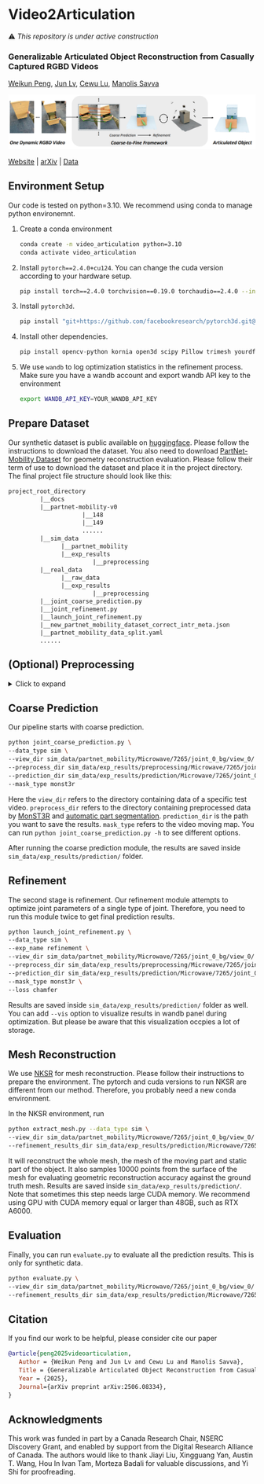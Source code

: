 # Video2Articulation

:warning: *This repository is under active construction*

### Generalizable Articulated Object Reconstruction from Casually Captured RGBD Videos
[Weikun Peng](https://www.linkedin.com/in/weikun-peng-7731281b4/), [Jun Lv](https://lyuj1998.github.io/), [Cewu Lu](https://www.mvig.org/), [Manolis Savva](https://msavva.github.io/)

![teaser](./docs/static/images/teaser.png)

[Website](https://3dlg-hcvc.github.io/video2articulation/) | [arXiv](https://arxiv.org/abs/2506.08334) | [Data](https://huggingface.co/datasets/3dlg-hcvc/video2articulation)

## Environment Setup
Our code is tested on python=3.10. We recommend using conda to manage python environemnt.

1. Create a conda environment
   ```bash
   conda create -n video_articulation python=3.10
   conda activate video_articulation
   ```
2. Install `pytorch==2.4.0+cu124`. You can change the cuda version according to your hardware setup.
   ```bash
   pip install torch==2.4.0 torchvision==0.19.0 torchaudio==2.4.0 --index-url https://download.pytorch.org/whl/cu124
   ```
3. Install `pytorch3d`.
   ```bash
   pip install "git+https://github.com/facebookresearch/pytorch3d.git@stable"
   ```
4. Install other dependencies.
   ```python
   pip install opencv-python kornia open3d scipy Pillow trimesh yourdfpy wandb
   ```
5. We use `wandb` to log optimization statistics in the refinement process. Make sure you have a wandb account and export wandb API key to the environment
   ```bash
   export WANDB_API_KEY=YOUR_WANDB_API_KEY
   ```

## Prepare Dataset
Our synthetic dataset is public available on [huggingface](https://huggingface.co/datasets/3dlg-hcvc/video2articulation). Please follow the instructions to download the dataset. You also need to download [PartNet-Mobility Dataset](https://sapien.ucsd.edu/downloads) for geometry reconstruction evaluation. Please follow their term of use to download the dataset and place it in the project directory. The final project file structure should look like this:
```
project_root_directory
         |__docs
         |__partnet-mobility-v0
                     |__148
                     |__149
                     ......
         |__sim_data
               |__partnet_mobility
               |__exp_results
                        |__preprocessing
         |__real_data
               |__raw_data
               |__exp_results
                        |__preprocessing
         |__joint_coarse_prediction.py
         |__joint_refinement.py
         |__launch_joint_refinement.py
         |__new_partnet_mobility_dataset_correct_intr_meta.json
         |__partnet_mobility_data_split.yaml
         ......
```
## (Optional) Preprocessing
<details>
<summary>Click to expand</summary>

This step will compute the video moving map with [MonST3R](https://github.com/Junyi42/monst3r) and video part segmentation with [automatic part segmentation](https://github.com/willipwk/AutoSeg-SAM2). For real data, we also scale the depth map with [PromptDA](https://github.com/DepthAnything/PromptDA) and mask out hands from the interaction video with [Grounded-SAM-2](https://github.com/IDEA-Research/Grounded-SAM-2). It's a computational intensive work to process all the test videos in our synthetic dataset. Therefore, you can download the preprocessed data on [huggingface](https://huggingface.co/datasets/3dlg-hcvc/video2articulation) to skip this step. Otherwise, please continue.

1. Update submodules
   ```bash
   git submodule init
   git submodule update
   ```

2. Compute video moving map with [MonST3R](https://github.com/Junyi42/monst3r)
   Follow the instruction in `monst3r` to prepare the environment. Inside the `monst3r` directory, run
   ```bash
   python demo.py \
   --input ../sim_data/partnet_mobility/Microwave/7265/joint_0_bg/view_0/sample_rgb/ \
   --output_dir ../sim_data/exp_results/preprocessing/Microwave/7265/joint_0_bg/view_0/ \
   --seq_name monst3r \
   --motion_mask_thresh 0.35
   ```
   You can change the `motion_mask_thresh` number to see different video moving map segmentation results. In our paper, we use 0.35.

3. Compute video part segmentation with [automatic part segmentation](https://github.com/willipwk/AutoSeg-SAM2)

   Follow the instruction in `AutoSeg-SAM2` to prepare the environment. Inside the `AutoSeg-SAM2` directory, run
   ```bash
   python auto-mask-batch.py \
   --video_path ../sim_data/partnet_mobility/Microwave/7265/joint_0_bg/view_0/rgb_reverse \
   --output_dir ../sim_data/exp_results/preprocessing/Microwave/7265/joint_0_bg/view_0/video_segment_reverse \
   --batch_size 10 \
   --detect_stride 5 \
   --level small \
   --pred_iou_thresh 0.9 \
   --stability_score_thresh 0.95 \
   ```
   Results are saved inside `{--output_dir}`.
   You can also visualize the results for debug purpose.
   ```bash
   python visulization.py \
   --video_path ../sim_data/partnet_mobility/Microwave/7265/joint_0_bg/view_0/rgb_reverse \
   --output_dir ../sim_data/exp_results/preprocessing/Microwave/7265/joint_0_bg/view_0/
   --level small
   ```

4. **Real Data Only**. Scale up original depth maps with [PromptDA](https://github.com/DepthAnything/PromptDA). In our paper, we use iPhone 12 pro to capture real data. The original depth map is in 192 $\times$ 256, which is a very low resolution. Naively scale up the depth map via bilinear interpolation will produce noisy depth map. Therefore, we leverage PromptDA to scale up the depth map with relatively high quality. Inside the `PromptDA/` directory, run
   ```bash
   python scale_depth.py \
   --image_dir ../real_data/raw_data/book/surface/keyframes/corrected_images/ \
   --depth_dir ../real_data/raw_data/book/surface/keyframes/depth/ \
   --save_dir ../real_data/exp_results/preprocessing/book/prompt_depth_surface

   python scale_depth.py \
   --image_dir ../real_data/raw_data/book/rgb/ \
   -depth_dir ../real_data/raw_data/book/depth/ \
   --save_dir ../real_data/exp_results/preprocessing/book/prompt_depth_video
   ```
5. **Real Data Only**. Mask out hands and arms in theinteraction video with [Grounded-SAM-2](https://github.com/IDEA-Research/Grounded-SAM-2). In our paper, we discard hand information from the input video. Inside the `Grounded-SAM-2/` directory, run
   ```bash
   python mask_hand.py \
   --video_frame_dir ../real_data/raw_data/book/rgb/ \
   --save_dir ../real_data/exp_results/preprocessing/book/hand_mask/
   ```
6. **Real Data Only**. Align camera coordinates of the video to the coordinate for object surface reconstruction. Theoretically, we can add the initial frame of the video to the set of images for surface reconstruction. In that case, we can unify the coordinate for surface reconstruction and interaction video without extra effort. However, in our paper we use [Polycam](https://poly.cam/) for surface reconstruction and [Record3D](https://record3d.app/) to record interaction video. Therefore, we need to align them with a few more steps. Here we adopt a very simple strategy. Since we have both RGB images and depth maps for surface reconstruction and interaction video, we just compute feature matching between the first video frame and images used for surface reconstruction. We use the image pair with most reliable matches and compute SE3 transformation between them. This provides the transformation from camera poses in the interaction video to the surface reconstruction coordinate.
   ```bash
   python align_surface_video.py \
   --view_dir real_data/raw_data/book/ \
   --preprocess_dir real_data/exp_results/preprocessing/book/
   ```


</details>

## Coarse Prediction
Our pipeline starts with coarse prediction.
```bash
python joint_coarse_prediction.py \
--data_type sim \
--view_dir sim_data/partnet_mobility/Microwave/7265/joint_0_bg/view_0/ \
--preprocess_dir sim_data/exp_results/preprocessing/Microwave/7265/joint_0_bg/view_0/ \
--prediction_dir sim_data/exp_results/prediction/Microwave/7265/joint_0_bg/view_0/ \
--mask_type monst3r
```
Here the `view_dir` refers to the directory containing data of a specific test video. `preprocess_dir` refers to the directory containing preprocessed data by [MonST3R](https://github.com/Junyi42/monst3r) and [automatic part segmentation](https://github.com/zrporz/AutoSeg-SAM2). `prediction_dir` is the path you want to save the results. `mask_type` refers to the video moving map. You can run `python joint_coarse_prediction.py -h` to see different options.

After running the coarse prediction module, the results are saved inside `sim_data/exp_results/prediction/` folder.

## Refinement
The second stage is refinement. Our refinement module attempts to optimize joint parameters of a single type of joint. Therefore, you need to run this module twice to get final prediction results.
```bash
python launch_joint_refinement.py \
--data_type sim \
--exp_name refinement \
--view_dir sim_data/partnet_mobility/Microwave/7265/joint_0_bg/view_0/ \
--preprocess_dir sim_data/exp_results/preprocessing/Microwave/7265/joint_0_bg/view_0/ \
--prediction_dir sim_data/exp_results/prediction/Microwave/7265/joint_0_bg/view_0/ \
--mask_type monst3r \
--loss chamfer
```
Results are saved inside `sim_data/exp_results/prediction/` folder as well. You can add `--vis` option to visualize results in wandb panel during optimization. But please be aware that this visualization occpies a lot of storage.

## Mesh Reconstruction
We use [NKSR](https://github.com/nv-tlabs/NKSR) for mesh reconstruction. Please follow their instructions to prepare the environment. The pytorch and cuda versions to run NKSR are different from our method. Therefore, you probably need a new conda environment.

In the NKSR environment, run
```bash
python extract_mesh.py --data_type sim \
--view_dir sim_data/partnet_mobility/Microwave/7265/joint_0_bg/view_0/ \ 
--refinement_results_dir sim_data/exp_results/prediction/Microwave/7265/joint_0_bg/view_0/refinement/monst3r/chamfer/0/
```
It will reconstruct the whole mesh, the mesh of the moving part and static part of the object. It also samples 10000 points from the surface of the mesh for evaluating geometric reconstruction accuracy against the ground truth mesh. Results are saved inside `sim_data/exp_results/prediction/`. Note that sometimes this step needs large CUDA memory. We recommend using GPU with CUDA memory equal or larger than 48GB, such as RTX A6000.

## Evaluation
Finally, you can run `evaluate.py` to evaluate all the prediction results. This is only for synthetic data.
```bash
python evaluate.py \
--view_dir sim_data/partnet_mobility/Microwave/7265/joint_0_bg/view_0/ \ 
--refinement_results_dir sim_data/exp_results/prediction/Microwave/7265/joint_0_bg/view_0/refinement/monst3r/chamfer/0/
```

## Citation
If you find our work to be helpful, please consider cite our paper
```bibtex
@article{peng2025videoarticulation,
   Author = {Weikun Peng and Jun Lv and Cewu Lu and Manolis Savva},
   Title = {Generalizable Articulated Object Reconstruction from Casually Captured RGBD Videos},
   Year = {2025},
   Journal={arXiv preprint arXiv:2506.08334},
}
```

## Acknowledgments
This work was funded in part by a Canada Research Chair, NSERC Discovery Grant, and enabled by support from the Digital Research Alliance of Canada. The authors would like to thank Jiayi Liu, Xingguang Yan, Austin T. Wang, Hou In Ivan Tam, Morteza Badali for valuable discussions, and Yi Shi for proofreading.